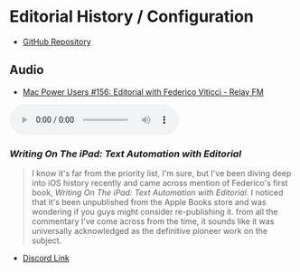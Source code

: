 # Editorial History / Configuration
- [GitHub Repository](https://github.com/extratone/editorial)

## Audio

- [Mac Power Users #156: Editorial with Federico Viticci - Relay FM](https://www.relay.fm/mpu/156)

<audio controls>
  <source src="https://www.podtrac.com/pts/redirect.mp3/traffic.libsyn.com/relaympu/mpu-156.mp3">
</audio>

### *Writing On The iPad: Text Automation with Editorial*

> I know it's far from the priority list, I'm sure, but I've been diving deep into iOS history recently and came across mention of Federico's first book, *Writing On The iPad: Text Automation with Editorial*. I noticed that it's been unpublished from the Apple Books store and was wondering if you guys might consider re-publishing it. from all the commentary I've come across from the time, it sounds like it was universally acknowledged as the definitive pioneer work on the subject. 

- [Discord Link](https://discord.com/channels/836622115435184162/837345476122247198/974590236858413086)